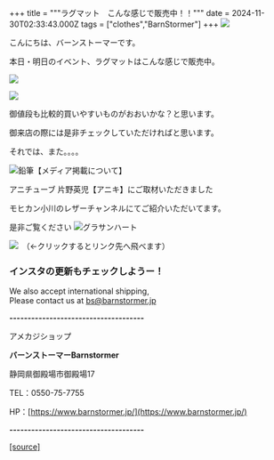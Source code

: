 +++
title = """ラグマット　こんな感じで販売中！！"""
date = 2024-11-30T02:33:43.000Z
tags = ["clothes","BarnStormer"]
+++
[![](https://stat.ameba.jp/user_images/20231023/16/barnstormer-go/b2/03/p/o0420015015354743273.png)](https://ameblo.jp/barnstormer-go/entry-12825670498.html)

こんにちは、バーンストーマーです。

本日・明日のイベント、ラグマットはこんな感じで販売中。

[![](https://stat.ameba.jp/user_images/20241130/12/barnstormer-go/39/ce/j/o0466070015515935215.jpg)](https://stat.ameba.jp/user_images/20241130/12/barnstormer-go/39/ce/j/o0466070015515935215.jpg)

[![](https://stat.ameba.jp/user_images/20241130/12/barnstormer-go/8c/6b/j/o0466070015515935216.jpg)](https://stat.ameba.jp/user_images/20241130/12/barnstormer-go/8c/6b/j/o0466070015515935216.jpg)

御値段も比較的買いやすいものがおおいかな？と思います。

御来店の際には是非チェックしていただければと思います。

それでは、また。。。。

![鉛筆](https://stat100.ameba.jp/blog/ucs/img/char/char3/519.png)【メディア掲載について】

アニチューブ 片野英児【アニキ】にご取材いただきました

モヒカン小川のレザーチャンネルにてご紹介いただいてます。

是非ご覧ください ![グラサンハート](https://stat100.ameba.jp/blog/ucs/img/char/char3/148.png)

[![](https://stat.ameba.jp/user_images/20230412/16/barnstormer-go/6a/23/p/o0108010815269242493.png)](https://www.instagram.com/barnstormer_daily/)　（←クリックするとリンク先へ飛べます）

### インスタの更新もチェックしようー！

We also accept international shipping,  
Please contact us at bs@barnstormer.jp

**\-------------------------------------**

アメカジショップ

**バーンストーマーBarnstormer**

静岡県御殿場市御殿場17

TEL：0550-75-7755

HP：[https://www.barnstormer.jp/](https://www.barnstormer.jp/)

**\-------------------------------------**

[[source]](https://ameblo.jp/barnstormer-go/entry-12873514459.html)
